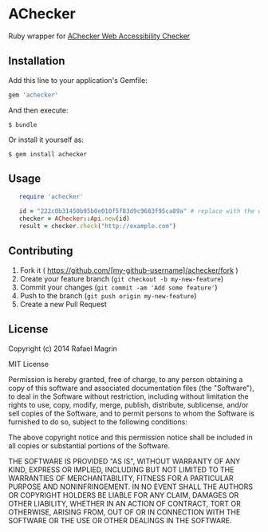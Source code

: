 # AChecker

Ruby wrapper for [AChecker Web Accessibility Checker](http://achecker.ca)

## Installation

Add this line to your application's Gemfile:

```ruby
gem 'achecker'
```

And then execute:

    $ bundle

Or install it yourself as:

    $ gem install achecker

## Usage

```ruby
   require 'achecker'

   id = "222c0b31450b95b0e010f5f83d9c9683f95ca89a" # replace with the web service id provided for registered users of achecker.ca
   checker = AChecker::Api.new(id)
   result = checker.check("http://example.com")
```

## Contributing

1. Fork it ( https://github.com/[my-github-username]/achecker/fork )
2. Create your feature branch (`git checkout -b my-new-feature`)
3. Commit your changes (`git commit -am 'Add some feature'`)
4. Push to the branch (`git push origin my-new-feature`)
5. Create a new Pull Request

## License

Copyright (c) 2014 Rafael Magrin

MIT License

Permission is hereby granted, free of charge, to any person obtaining
a copy of this software and associated documentation files (the
"Software"), to deal in the Software without restriction, including
without limitation the rights to use, copy, modify, merge, publish,
distribute, sublicense, and/or sell copies of the Software, and to
permit persons to whom the Software is furnished to do so, subject to
the following conditions:

The above copyright notice and this permission notice shall be
included in all copies or substantial portions of the Software.

THE SOFTWARE IS PROVIDED "AS IS", WITHOUT WARRANTY OF ANY KIND,
EXPRESS OR IMPLIED, INCLUDING BUT NOT LIMITED TO THE WARRANTIES OF
MERCHANTABILITY, FITNESS FOR A PARTICULAR PURPOSE AND
NONINFRINGEMENT. IN NO EVENT SHALL THE AUTHORS OR COPYRIGHT HOLDERS BE
LIABLE FOR ANY CLAIM, DAMAGES OR OTHER LIABILITY, WHETHER IN AN ACTION
OF CONTRACT, TORT OR OTHERWISE, ARISING FROM, OUT OF OR IN CONNECTION
WITH THE SOFTWARE OR THE USE OR OTHER DEALINGS IN THE SOFTWARE.
